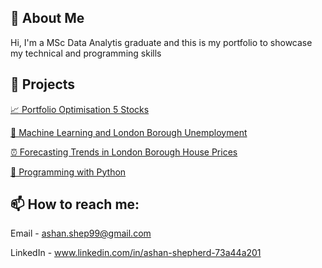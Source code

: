 ## 🧠 About Me 

Hi, I'm a MSc Data Analytis graduate and this is my portfolio to showcase my technical and programming skills 

## 📂 Projects

[📈 Portfolio Optimisation 5 Stocks](https://ashan-portfolio.github.io/ashan-portfolio/docs/portfolio_optimisation_5_stocks.pdf)

[🤖 Machine Learning and London Borough Unemployment](https://ashan-portfolio.github.io/ashan-portfolio/docs/Factors_which_affect_unemployment_rates_amongst_Boroughs_in_London.pdf)

[⏰ Forecasting Trends in London Borough House Prices](https://ashan-portfolio.github.io/ashan-portfolio/docs/Detecting_Structural_Breaks_and_Forecasting_Trends_in_London_Borough_House_Prices.pdf)

[🐍 Programming with Python](https://ashan-portfolio.github.io/ashan-portfolio/docs/Programming_Python.pdf)

## 📫 How to reach me:

Email - ashan.shep99@gmail.com

LinkedIn - www.linkedin.com/in/ashan-shepherd-73a44a201
